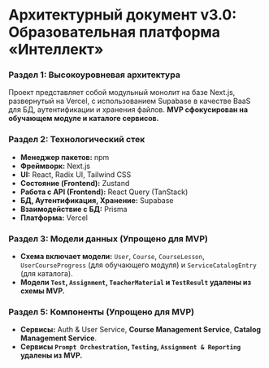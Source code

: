 # Архитектурный документ v3.0: Образовательная платформа «Интеллект»

### **Раздел 1: Высокоуровневая архитектура**
Проект представляет собой модульный монолит на базе Next.js, развернутый на Vercel, с использованием Supabase в качестве BaaS для БД, аутентификации и хранения файлов. **MVP сфокусирован на обучающем модуле и каталоге сервисов.**

### **Раздел 2: Технологический стек**
* **Менеджер пакетов:** npm
* **Фреймворк:** Next.js
* **UI:** React, Radix UI, Tailwind CSS
* **Состояние (Frontend):** Zustand
* **Работа с API (Frontend):** React Query (TanStack)
* **БД, Аутентификация, Хранение:** Supabase
* **Взаимодействие с БД:** Prisma
* **Платформа:** Vercel

### **Раздел 3: Модели данных (Упрощено для MVP)**
* **Схема включает модели:** `User`, `Course`, `CourseLesson`, `UserCourseProgress` (для обучающего модуля) и `ServiceCatalogEntry` (для каталога).
* **Модели `Test`, `Assignment`, `TeacherMaterial` и `TestResult` удалены из схемы MVP.**

### **Раздел 5: Компоненты (Упрощено для MVP)**
* **Сервисы:** Auth & User Service, **Course Management Service**, **Catalog Management Service**.
* **Сервисы `Prompt Orchestration`, `Testing`, `Assignment & Reporting` удалены из MVP.**